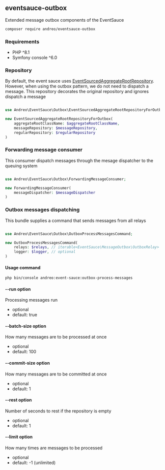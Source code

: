 ## eventsauce-outbox

Extended message outbox components of the EventSauce

```bash
composer require andreo/eventsauce-outbox
```

### Requirements

- PHP ^8.1
- Symfony console ^6.0

### Repository

By default, the event sauce uses [EventSourcedAggregateRootRepository](https://eventsauce.io/docs/event-sourcing/bootstrap/). 
However, when using the outbox pattern, we do not need to dispatch a message. 
This repository decorates the original repository and ignores dispatch a message

```php

use Andreo\EventSauce\Outbox\EventSourcedAggregateRootRepositoryForOutbox;

new EventSourcedAggregateRootRepositoryForOutbox(
    aggregateRootClassName: $aggregateRootClassName,
    messageRepository: $messageRepository,
    regularRepository: $regularRepository
)
```

### Forwarding message consumer

This consumer dispatch messages through the mesage dispatcher 
to the queuing system

```php

use Andreo\EventSauce\Outbox\ForwardingMessageConsumer;

new ForwardingMessageConsumer(
    messageDispatcher: $messageDispatcher
)
```

### Outbox messages dispatching

This bundle supplies a command that sends messages from all relays

```php

use Andreo\EventSauce\Outbox\OutboxProcessMessagesCommand;

new OutboxProcessMessagesCommand(
    relays: $relays, // iterable<EventSauce\MessageOutbox\OutboxRelay>
    logger: $logger, // optional
)
```

#### Usage command

```bash
php bin/console andreo:event-sauce:outbox-process-messages
```

#### --run option

Processing messages run

- optional
- default: true

#### --batch-size option

How many messages are to be processed at once

- optional
- default: 100

#### --commit-size option

How many messages are to be committed at once

- optional
- default: 1

#### --rest option

Number of seconds to rest if the repository is empty

- optional
- default: 1

#### --limit option

How many times are messages to be processed

- optional
- default: -1 (unlimited)